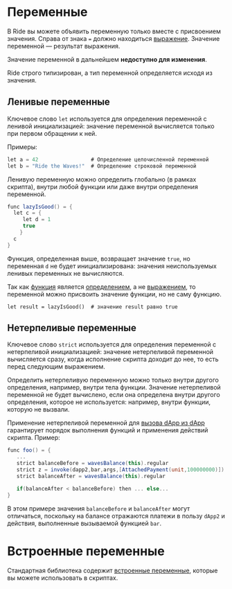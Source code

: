 # Переменные

В Ride вы можете объявить переменную только вместе с присвоением значения. Справа от знака `=` должно находиться [выражение](/ru/ride/base-concepts/expression). Значение переменной — результат выражения. 

Значение переменной в дальнейшем **недоступно для изменения**.

Ride строго типизирован, а тип переменной определяется исходя из значения.

## Ленивые переменные

Ключевое слово `let` используется для определения переменной с ленивой инициализацией: значение переменной вычисляется только при первом обращении к ней.

Примеры:

```scala
let a = 42                 # Определение целочисленной переменной
let b = "Ride the Waves!"  # Определение строковой переменной
```

Ленивую переменную можно определить глобально (в рамках скрипта), внутри любой функции или даже внутри определения переменной.

```scala
func lazyIsGood() = {
  let c = {
     let d = 1
     true
    }  
  c
}
```

Функция, определенная выше, возвращает значение `true`, но переменная `d` не будет инициализирована: значения неиспользуемых ленивых переменных не вычисляются.

Так как [функция](/ru/ride/functions/) является [определением](/ru/ride/base-concepts/definition), а не [выражением](/ru/ride/base-concepts/expression), то переменной можно присвоить значение функции, но не саму функцию.

``` ride
let result = lazyIsGood()  # значение result равно true
```

## Нетерпеливые переменные

Ключевое слово `strict` используется для определения переменной с нетерпеливой инициализацией: значение нетерпеливой переменной вычисляется сразу, когда исполнение скрипта доходит до нее, то есть перед следующим выражением.

Определить нетерпеливую переменную можно только внутри другого определения, например, внутри тела функции. Значение нетерпеливой переменной не будет вычислено, если она определена внутри другого определения, которое не используется: например, внутри функции, которую не вызвали.

Применение нетерпеливой переменной для [вызова dApp из dApp](/ru/ride/advanced/dapp-to-dapp) гарантирует порядок выполнения функций и применения действий скрипта. Пример:

```scala
func foo() = {
   ...
   strict balanceBefore = wavesBalance(this).regular
   strict z = invoke(dapp2,bar,args,[AttachedPayment(unit,100000000)])
   strict balanceAfter = wavesBalance(this).regular

   if(balanceAfter < balanceBefore) then ... else...
}
```

В этом примере значения `balanceBefore` и `balanceAfter` могут отличаться, поскольку на балансе отражаются платежи в пользу `dApp2` и действия, выполненные вызываемой функцией `bar`.

# Встроенные переменные

Стандартная библиотека содержит [встроенные переменные](/ru/ride/variables/built-in-variables), которые вы можете использовать в скриптах.
